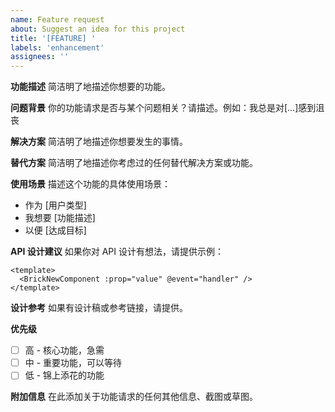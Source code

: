 ```yaml
---
name: Feature request
about: Suggest an idea for this project
title: '[FEATURE] '
labels: 'enhancement'
assignees: ''
---
```


**功能描述**
简洁明了地描述你想要的功能。

**问题背景**
你的功能请求是否与某个问题相关？请描述。例如：我总是对[...]感到沮丧

**解决方案**
简洁明了地描述你想要发生的事情。

**替代方案**
简洁明了地描述你考虑过的任何替代解决方案或功能。

**使用场景**
描述这个功能的具体使用场景：

- 作为 [用户类型]
- 我想要 [功能描述]
- 以便 [达成目标]

**API 设计建议**
如果你对 API 设计有想法，请提供示例：

```vue
<template>
  <BrickNewComponent :prop="value" @event="handler" />
</template>
```

**设计参考**
如果有设计稿或参考链接，请提供。

**优先级**

- [ ] 高 - 核心功能，急需
- [ ] 中 - 重要功能，可以等待
- [ ] 低 - 锦上添花的功能

**附加信息**
在此添加关于功能请求的任何其他信息、截图或草图。
